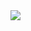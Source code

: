 <img src="https://img.shields.io/badge/Salesforce-99ccff?logo=Salesforce&logoColor=0d9dda&style=for-the-badge">
